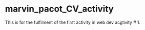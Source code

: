 # marvin_pacot_CV_activity
This is for the fulfilment of the first activity in web dev acgtivity # 1. 
